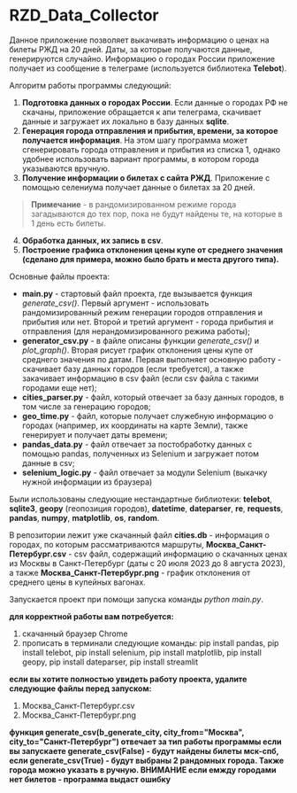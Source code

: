 
# RZD_Data_Collector
Данное приложение позволяет выкачивать информацию о ценах на билеты РЖД на 20 дней.
Даты, за которые получаются данные, генерируются случайно. 
Информацию о городах России приложение получает из сообщение в телеграме (используется библиотека **Telebot**). 

Алгоритм работы программы следующий:
1. **Подготовка данных о городах России**. Если данные о городах РФ не скачаны, приложение обращается к апи телеграма, скачивает данные и загружает их локально в базу данных **sqlite**.
2. **Генерация города отправления и прибытия, времени, за которое получается информация**. На этом шагу программа может сгенерировать города отправления и прибытия из списка 1, однако удобнее использовать вариант программы, в котором города указываются вручную.
3. **Получение информации о билетах с сайта РЖД**. Приложение с помощью селениума получает данные о билетах за 20 дней.
>**Примечание** - в рандомизированном режиме города загадываются до тех пор, пока не будут найдены те, на которые в 1 день есть билеты.
4. **Обработка данных, их запись в csv**. 
5. **Построение графика отклонения цены купе от среднего значения (сделано для примера, можно было брать и места другого типа).**

Основные файлы проекта:
- **main.py** - стартовый файл проекта, где вызывается функция *generate_csv()*. Первый аргумент - использовать рандомизированный режим генерации городов отправления и прибытия или нет. Второй и третий аргумент - города прибытия и отправления (для нерандомизированного режима работы);
- **generator_csv.py** - в файле описаны функции *generate_csv()* и *plot_graph()*. Вторая рисует график отклонения цены купе от среднего значения по датам. Первая выполняет основную работу - скачивает базу данных городов (если требуется), а также закачивает информацию в csv файл (если csv файла с такими городами еще нет);
- **cities_parser.py** - файл, который отвечает за базу данных городов, в том числе за генерацию городов;
- **geo_time.py** - файл, которые получает служебную информацию о городах (например, их координаты на карте Земли), также генерирует и получает даты времени;
- **pandas_data.py** - файл отвечает за постобработку данных с помощью pandas, полученных из Selenium и загружает потом данные в csv;
- **selenium_logic.py** - файл отвечает за модули Selenium (выкачку нужной информации из браузера)

Были использованы следующие нестандартные библиотеки:
**telebot**, **sqlite3**, **geopy** (геопозиция городов), **datetime**, **dateparser**, **re**, **requests**, **pandas**, **numpy**, **matplotlib**, **os**, **random**.

В репозитории лежит уже скачанный файл **cities.db** - информация о городах, по которым рассматриваются маршруты, **Москва_Санкт-Петербург.csv** - csv файл, содержащий информацию о скачанных ценах из Москвы в Санкт-Петербург (даты с 20 июля 2023 до 8 августа 2023), а также **Москва_Санкт-Петербург.png** - график отклонения от среднего цены в купейных вагонах.

Запускается проект при помощи запуска команды *python main.py*.

**для корректной работы вам потребуется:**
1) скачанный браузер Chrome
2) прописать в терминали следующие команды: pip install pandas, pip install telebot, pip install selenium, pip install matplotlib, pip install geopy, pip install dateparser, pip install streamlit

**если вы хотите полностью увидеть работу проекта, удалите следующие файлы перед запуском:**
1) Москва_Санкт-Петербург.csv
2) Москва_Санкт-Петербург.png

**функция generate_csv(b_generate_city, city_from="Москва", city_to="Санкт-Петербург") отвечает за тип работы программы
если вы запускаете generate_csv(False) - будут найдены билеты мск-спб, если generate_csv(True) - будут выбраны 2 рандомных города. Также
города можно указать в ручную. ВНИМАНИЕ если емжду городами нет билетов - программа выдаст ошибку**
